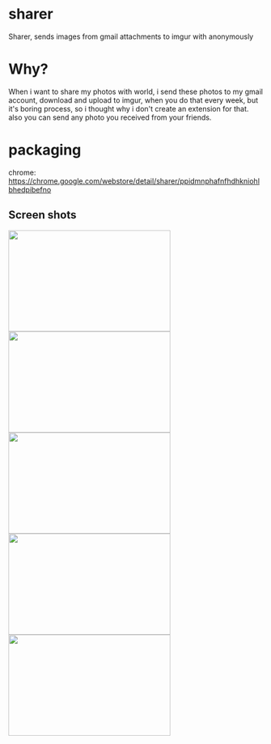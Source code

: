 # sharer

Sharer, sends images from gmail attachments to imgur with anonymously

# Why? 

When i want to share my photos with world, i send these photos to my gmail account, download and upload to imgur, when you do that every week, but it's boring process, so i thought why i don't create an extension for that.  also you can send any photo you received from your friends. 

# packaging 
chrome: https://chrome.google.com/webstore/detail/sharer/ppidmnphafnfhdhkniohlbhedpibefno

## Screen shots

<img src="http://i.imgur.com/zVBxuQ7.png" width="320" height="200"/>
<img src="http://i.imgur.com/hL3NvGG.png" width="320" height="200"/>
<img src="http://i.imgur.com/RbBKhn5.png" width="320" height="200"/>
<img src="http://i.imgur.com/y8jTN4I.png" width="320" height="200"/>
<img src="http://i.imgur.com/Imbnz6C.png" width="320" height="200"/>
